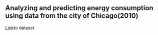 ## Analyzing and predicting energy consumption using data from the city of Chicago(2010)
<p><a href="https://data.cityofchicago.org/Environment-Sustainable-Development/Energy-Usage-2010/8yq3-m6wp/about_data"> Link</a>to dataset</p>